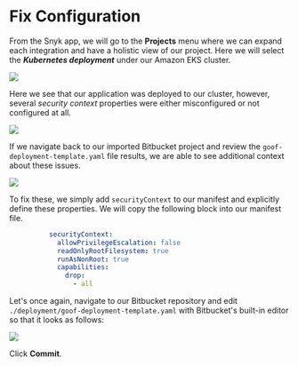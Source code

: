 # Fix Configuration

From the Snyk app, we will go to the **Projects** menu where we can expand each integration and have a holistic view of our project. Here we will select the _**Kubernetes deployment**_ under our Amazon EKS cluster.

![](https://github.com/snyk/user-docs/tree/0874305e3aea1ea3c57b0398879776ac062b3479/.gitbook/assets/snyk-projects-03.png)

Here we see that our application was deployed to our cluster, however, several _security context_ properties were either misconfigured or not configured at all.

![](https://github.com/snyk/user-docs/tree/0874305e3aea1ea3c57b0398879776ac062b3479/.gitbook/assets/snyk-eks-integration-03.png)

If we navigate back to our imported Bitbucket project and review the `goof-deployment-template.yaml` file results, we are able to see additional context about these issues.

![](https://github.com/snyk/user-docs/tree/0874305e3aea1ea3c57b0398879776ac062b3479/.gitbook/assets/snyk-k8s-report.png)

To fix these, we simply add `securityContext` to our manifest and explicitly define these properties. We will copy the following block into our manifest file.

```yaml
          securityContext:
            allowPrivilegeEscalation: false
            readOnlyRootFilesystem: true
            runAsNonRoot: true
            capabilities:
              drop:
                - all
```

Let's once again, navigate to our Bitbucket repository and edit `./deployment/goof-deployment-template.yaml` with Bitbucket's built-in editor so that it looks as follows:

![](https://github.com/snyk/user-docs/tree/0874305e3aea1ea3c57b0398879776ac062b3479/.gitbook/assets/bitbucket-edit-manifest.png)

Click **Commit**.

